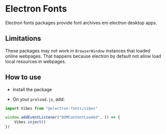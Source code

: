 # Electron Fonts

Electron fonts packages provide font archives em electron desktop apps.

## Limitations

These packages may not work in `BrowserWindow` instances that loaded online webpages. That happens because electron by default not allow load local resources in webpages.

## How to use

* Install the package

* On your `preload.js`, add:

```ts
import Vibes from "@electron-fonts/vibes"

window.addEventListener("DOMContentLoaded", () => {
    Vibes.inject()
})
```